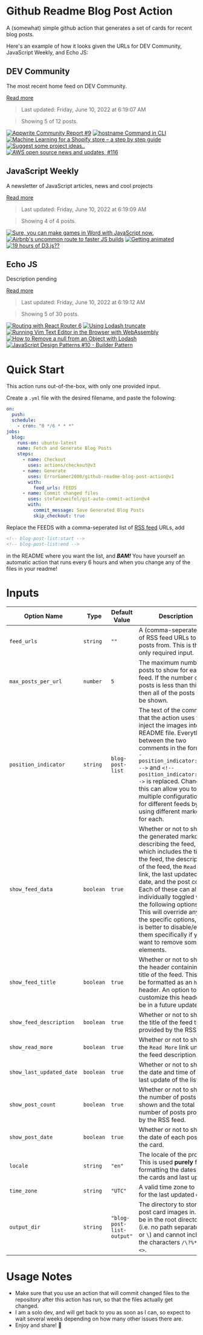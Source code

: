 # Github Readme Blog Post Action

A (somewhat) simple github action that generates a set of cards for recent blog posts.

Here's an example of how it looks given the URLs for DEV Community, JavaScript Weekly, and Echo JS:

<!-- post-list:start -->
## DEV Community

The most recent home feed on DEV Community.

[Read more](https://dev.to)
> Last updated: Friday, June 10, 2022 at 6:19:07 AM

> Showing 5 of 12 posts.

[![Appwrite Community Report #9](https://raw.githubusercontent.com/ErrorGamer2000/github-readme-blog-post-action/main/generated_files/DEV_Community/Appwrite_Community_Report__9.svg)](https://dev.to/appwrite/appwrite-community-report-9-57l2)
[![hostname Command in CLI](https://raw.githubusercontent.com/ErrorGamer2000/github-readme-blog-post-action/main/generated_files/DEV_Community/hostname_Command_in_CLI.svg)](https://dev.to/baransel/hostname-command-in-cli-4fjl)
[![Machine Learning for a Shopify store – a step by step guide](https://raw.githubusercontent.com/ErrorGamer2000/github-readme-blog-post-action/main/generated_files/DEV_Community/Machine_Learning_for_a_Shopify_store_–_a_step_by_step_guide.svg)](https://dev.to/mindsdb/machine-learning-for-a-shopify-store-a-step-by-step-guide-2gmf)
[![Suggest some project ideas..](https://raw.githubusercontent.com/ErrorGamer2000/github-readme-blog-post-action/main/generated_files/DEV_Community/Suggest_some_project_ideas...svg)](https://dev.to/aakash1/suggest-some-project-ideas-pjd)
[![AWS open source news and updates, #116](https://raw.githubusercontent.com/ErrorGamer2000/github-readme-blog-post-action/main/generated_files/DEV_Community/AWS_open_source_news_and_updates___116.svg)](https://dev.to/aws/aws-open-source-news-and-updates-116-22dj)


## JavaScript Weekly

A newsletter of JavaScript articles, news and cool projects

[Read more](https://javascriptweekly.com/)
> Last updated: Friday, June 10, 2022 at 6:19:09 AM

> Showing 4 of 4 posts.

[![Sure, you can make games in Word with JavaScript now.](https://raw.githubusercontent.com/ErrorGamer2000/github-readme-blog-post-action/main/generated_files/JavaScript_Weekly/Sure__you_can_make_games_in_Word_with_JavaScript_now..svg)](https://javascriptweekly.com/issues/592)
[![Airbnb's uncommon route to faster JS builds](https://raw.githubusercontent.com/ErrorGamer2000/github-readme-blog-post-action/main/generated_files/JavaScript_Weekly/Airbnb's_uncommon_route_to_faster_JS_builds.svg)](https://javascriptweekly.com/issues/591)
[![Getting animated](https://raw.githubusercontent.com/ErrorGamer2000/github-readme-blog-post-action/main/generated_files/JavaScript_Weekly/Getting_animated.svg)](https://javascriptweekly.com/issues/590)
[![19 hours of D3.js??](https://raw.githubusercontent.com/ErrorGamer2000/github-readme-blog-post-action/main/generated_files/JavaScript_Weekly/19_hours_of_D3.js__.svg)](https://javascriptweekly.com/issues/589)


## Echo JS

Description pending

[Read more](
http://www.echojs.com
)
> Last updated: Friday, June 10, 2022 at 6:19:12 AM

> Showing 5 of 30 posts.

[![Routing with React Router 6](https://raw.githubusercontent.com/ErrorGamer2000/github-readme-blog-post-action/main/generated_files/_Echo_JS_/Routing_with_React_Router_6.svg)](https://blog.openreplay.com/routing-with-react-router-6)
[![Using Lodash truncate](https://raw.githubusercontent.com/ErrorGamer2000/github-readme-blog-post-action/main/generated_files/_Echo_JS_/Using_Lodash_truncate.svg)](
https://masteringjs.io/tutorials/lodash/truncate
)
[![Running Vim Text Editor in the Browser with WebAssembly](https://raw.githubusercontent.com/ErrorGamer2000/github-readme-blog-post-action/main/generated_files/_Echo_JS_/Running_Vim_Text_Editor_in_the_Browser_with_WebAssembly.svg)](https://www.youtube.com/watch?v=ayOP3hyRVrc)
[![How to Remove a null from an Object with Lodash](https://raw.githubusercontent.com/ErrorGamer2000/github-readme-blog-post-action/main/generated_files/_Echo_JS_/How_to_Remove_a_null_from_an_Object_with_Lodash.svg)](
https://masteringjs.io/tutorials/lodash/remove-null-from-object
)
[![JavaScript Design Patterns #10 - Builder Pattern](https://raw.githubusercontent.com/ErrorGamer2000/github-readme-blog-post-action/main/generated_files/_Echo_JS_/JavaScript_Design_Patterns__10_-_Builder_Pattern.svg)](https://www.youtube.com/watch?v=McF9ak0kKjA)


<!-- post-list:end -->

# Quick Start

This action runs out-of-the-box, with only one provided input.

Create a `.yml` file with the desired filename, and paste the following:

```yml
on:
  push:
  schedule:
    - cron: "0 */6 * * *"
jobs:
  blog:
    runs-on: ubuntu-latest
    name: Fetch and Generate Blog Posts
    steps:
      - name: Checkout
        uses: actions/checkout@v3
      - name: Generate
        uses: ErrorGamer2000/github-readme-blog-post-action@v1
        with:
          feed_urls: FEEDS
      - name: Commit changed files
        uses: stefanzweifel/git-auto-commit-action@v4
        with:
          commit_message: Save Generated Blog Posts
          skip_checkout: true
```

Replace the FEEDS with a comma-seperated list of [RSS feed](https://rss.com/blog/how-do-rss-feeds-work/) URLs, add

```md
<!-- blog-post-list:start -->
<!-- blog-post-list:end -->
```

in the README where you want the list, and **_BAM!_** You have yourself an automatic action that runs every 6 hours and when you change any of the files in your readme!

# Inputs

<table>
  <thead>
    <tr>
      <th>Option Name</th>
      <th>Type</th>
      <th>Default Value</th>
      <th>Description</th>
    </tr>
  </thead>
  <tbody>
    <tr>
      <td><code>feed_urls</code></td>
      <td><code>string</code></td>
      <td><code>""</code></td>
      <td>A (comma-seperated) list of RSS feed URLs to load posts from. This is the only required input.</td>
    </tr>
    <tr>
      <td><code>max_posts_per_url</code></td>
      <td><code>number</code></td>
      <td><code>5</code></td>
      <td>The maximum number of posts to show for each feed. If the number of posts is less than this, then all of the posts will be shown.</td>
    </tr>
    <tr>
      <td><code>position_indicator</code></td>
      <td><code>string</code></td>
      <td><code>blog-post-list</code></td>
      <td>The text of the comments that the action uses to inject the images into the README file. Everything between the two comments in the form <code>&lt;!-- position_indicator:start --&gt;</code> and <code>&lt;!-- position_indicator:end --&gt;</code> is replaced. Changing this can allow you to use multiple configurations for different feeds by using different markers for each.</td>
    </tr>
    <tr>
      <td><code>show_feed_data</code></td>
      <td><code>boolean</code></td>
      <td><code>true</code></td>
      <td>Whether or not to show the generated markdown describing the feed, which includes the title of the feed, the description of the feed, the <code>Read More</code> link, the last updated date, and the post count. Each of these can also be individually toggled with the following options. This will override any of the specific options, so it is better to disable/enable them specifically if you want to remove some elements.</td>
    </tr>
    <tr>
      <td><code>show_feed_title</code></td>
      <td><code>boolean</code></td>
      <td><code>true</code></td>
      <td>Whether or not to show the header containing the title of the feed. This will be formatted as an <code>h2</code> header. An option to customize this header will be in a future update.</td>
    </tr>
    <tr>
      <td><code>show_feed_description</code></td>
      <td><code>boolean</code></td>
      <td><code>true</code></td>
      <td>Whether or not to show the title of the feed that is provided by the RSS feed.</td>
    </tr>
    <tr>
      <td><code>show_read_more</code></td>
      <td><code>boolean</code></td>
      <td><code>true</code></td>
      <td>Whether or not to show the <code>Read More</code> link under the feed description.</td>
    </tr>
    <tr>
      <td><code>show_last_updated_date</code></td>
      <td><code>boolean</code></td>
      <td><code>true</code></td>
      <td>Whether or not to show the date and time of the last update of the list.</td>
    </tr>
    <tr>
      <td><code>show_post_count</code></td>
      <td><code>boolean</code></td>
      <td><code>true</code></td>
      <td>Whether or not to show the number of posts shown and the total number of posts provided by the RSS feed.</td>
    </tr>
    <tr>
      <td><code>show_post_date</code></td>
      <td><code>boolean</code></td>
      <td><code>true</code></td>
      <td>Whether or not to show the date of each post on the card.</td>
    </tr>
    <tr>
      <td><code>locale</code></td>
      <td><code>string</code></td>
      <td><code>"en"</code></td>
      <td>The locale of the project. This is used <strong>purely</strong> for formatting the dates of the cards and last update.</td>
    </tr>
    <tr>
      <td><code>time_zone</code></td>
      <td><code>string</code></td>
      <td><code>"UTC"</code></td>
      <td>A valid time zone to use for the last updated date.</td>
    </tr>
    <tr>
      <td><code>output_dir</code></td>
      <td><code>string</code></td>
      <td><code>"blog-post-list-output"</code></td>
      <td>The directory to store the post card images in. Must be in the root directory (i.e. no path separators <code>/</code> or <code>\</code>) and cannot include the characters <code>/\?%*:|"&lt;&gt;</code>.</td>
    </tr>
<!--
    <tr>
      <td><code></code></td>
      <td><cde></cde></td>
      <td><code></code></td>
      <td></td>
    </tr>
-->
  </tbody>
</table>

# Usage Notes

- Make sure that you use an action that will commit changed files to the repository after this action has run, so that the files actually get changed.
- I am a solo dev, and will get back to you as soon as I can, so expect to wait several weeks depending on how many other issues there are.
- Enjoy and share! 🤗
